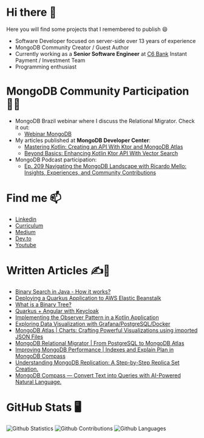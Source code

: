 # Hi there 👋

Here you will find some projects that I remembered to publish 😄

- Software Developer focused on server-side over 13 years of experience
- MongoDB Community Creator / Guest Author
- Currently working as a **Senior Software Engineer** at [C6 Bank](https://www.c6bank.com.br) Instant Payment / Investment Team
- Programming enthusiast
  
# MongoDB Community Participation 👨‍💻 
- MongoDB Brazil webinar where I discuss the Relational Migrator. Check it out:
   - <a href="https://www.mongodb.com/presentations/conheca-o-relational-migrator" target="_blank">Webinar MongoDB</a>
- My articles published at **MongoDB Developer Center**:
   - <a href="https://www.mongodb.com/developer/languages/kotlin/mastering-kotlin-creating-api-ktor-mongodb-atlas/" target="_blank">Mastering Kotlin: Creating an API With Ktor and MongoDB Atlas</a>  
   - <a href="https://www.mongodb.com/developer/products/atlas/beyond-basics-enhancing-kotlin-ktor-api-vector-search/" target="_blank">Beyond Basics: Enhancing Kotlin Ktor API With Vector Search</a>
- MongoDB Podcast participation:
   - <a href="https://www.mongodb.com/developer/podcasts/ep-209-navigating-the-mongodb-landscape-with-ricardo-mello-insights-experiences-and-community-contributions/" target="_blank"> Ep. 209 Navigating the MongoDB Landscape with Ricardo Mello: Insights, Experiences, and Community Contributions</a>

# Find me 📫 
 - <a href="https://www.linkedin.com/in/ricardohsmello/" target="_blank">Linkedin</a>  
 - <a href="https://docs.google.com/document/d/1gM-9FUVwwBFKiLafSFalMJHBRVDAE9b9zKVQROJIou0/edit?usp=sharing" target="_blank">Curriculum</a> 
 - <a href="https://medium.com/@ricardohsmello" target="_blank">Medium</a>
 - <a href="https://dev.to/ricardohsmello" target="_blank">Dev.to</a>
 - <a href="https://www.youtube.com/channel/UC1OioM3DPJL599iYkejNg0Q" target="_blank">Youtube</a>

# Written Articles ✍️📜
 - <a href="https://medium.com/javarevisited/binary-search-in-java-how-it-works-da479e74da5" target="_blank">Binary Search in Java - How it works?</a>
 - <a href="https://ricardohsmello.medium.com/deploying-a-quarkus-application-to-aws-elastic-beanstalk-73c7a1962a32" target="_blank">Deploying a Quarkus Application to AWS Elastic Beanstalk</a>
 - <a href="https://medium.com/javarevisited/what-is-a-binary-tree-1b389b05fec2" target="_blank">What is a Binary Tree?</a>
 - <a href="https://itnext.io/quarkus-with-angular-secured-with-keycloak-pt1-d1c00a4923b8" target="_blank">Quarkus + Angular with Keycloak</a>
 - <a href="https://ricardohsmello.medium.com/implementing-the-observer-pattern-in-a-kotlin-application-381aa117e2f5" target="_blank">Implementing the Observer Pattern in a Kotlin Application</a>
 - <a href="https://itnext.io/exploring-data-visualization-with-grafana-postgresql-docker-7d9cb3fae5e9" target="_blank">Exploring Data Visualization with Grafana/PostgreSQL/Docker</a>
 - <a href="https://itnext.io/mongodb-atlas-charts-importing-json-file-and-crafting-powerful-visualizations-915e20759a89" target="_blank">MongoDB Atlas | Charts: Crafting Powerful Visualizations using imported JSON Files</a>
 - <a href="https://ricardohsmello.medium.com/mongodb-relational-migrator-e84c49220cef" target="_blank">MongoDB Relational Migrator | From PostgreSQL to MongoDB Atlas</a>
 - <a href="https://ricardohsmello.medium.com/mongodb-compass-optimizing-performance-with-indexes-and-explain-plan-3fc15914a4a7" target="_blank">Improving MongoDB Performance | Indexes and Explain Plan in MongoDB Compass</a>
 - <a href="https://ricardohsmello.medium.com/understanding-mongodb-replication-a-step-by-step-tutorial-on-building-a-replica-set-cluster-b4267e4e2737" target="_blank">Understanding MongoDB Replication: A Step-by-Step Replica Set Creation.</a>
 - <a href="https://ricardohsmello.medium.com/mongodb-compass-convert-text-into-queries-with-ai-powered-natural-language-f708f9b54b2b" target="_blank">MongoDB Compass — Convert Text into Queries with AI-Powered Natural Language.</a>
   
# GitHub Stats 🖥️
![Github Statistics](https://github-readme-stats.vercel.app/api/?username=ricardohsmello&count_private=true&show_icons=true)
![Github Contributions](https://github-readme-streak-stats.herokuapp.com/?user=ricardohsmello&hide_border=true)
![Github Languages](https://github-readme-stats.vercel.app/api/top-langs/?username=ricardohsmello&layout=compact&count_private=true)


